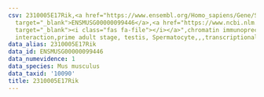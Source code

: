 ```yaml
---
csv: 2310005E17Rik,<a href="https://www.ensembl.org/Homo_sapiens/Gene/Summary?db=core;g=ENSMUSG00000099446"
  target="_blank">ENSMUSG00000099446</a>,<a href="https://www.ncbi.nlm.nih.gov/pubmed/25450459"
  target="_blank"><i class="fas fa-file"></i></a>",chromatin immunoprecipitation assay,direct
  interaction,prime adult stage, testis, Spermatocyte,,,transcriptional regulation,
data_alias: 2310005E17Rik
data_id: ENSMUSG00000099446
data_numevidence: 1
data_species: Mus musculus
data_taxid: '10090'
title: 2310005E17Rik
---
```

